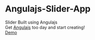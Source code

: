 # Angulajs-Slider-App<br>
Slider Built using Angulajs<br>
Get <a href="https://angularjs.org/" target="_blank">Angulajs</a> too day and start creating!<br>
<a href="http://web2dezine.com/slider/" target="_blank">Demo</a>
